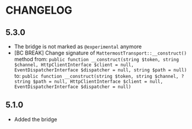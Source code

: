 CHANGELOG
=========

5.3.0
-----

 * The bridge is not marked as `@experimental` anymore
 * [BC BREAK] Change signature of `MattermostTransport::__construct()` method from:
   `public function __construct(string $token, string $channel, HttpClientInterface $client = null, EventDispatcherInterface $dispatcher = null, string $path = null)`
   to:
   `public function __construct(string $token, string $channel, ?string $path = null, HttpClientInterface $client = null, EventDispatcherInterface $dispatcher = null)`

5.1.0
-----

 * Added the bridge
